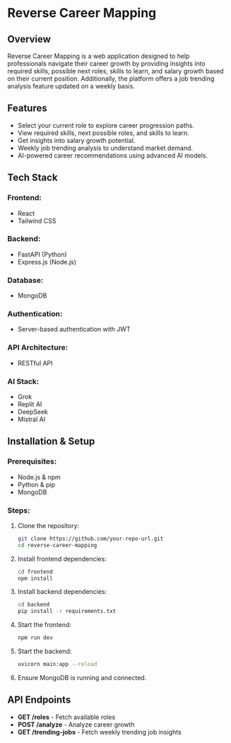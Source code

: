 # Reverse Career Mapping

## Overview
Reverse Career Mapping is a web application designed to help professionals navigate their career growth by providing insights into required skills, possible next roles, skills to learn, and salary growth based on their current position. Additionally, the platform offers a job trending analysis feature updated on a weekly basis.

## Features
- Select your current role to explore career progression paths.
- View required skills, next possible roles, and skills to learn.
- Get insights into salary growth potential.
- Weekly job trending analysis to understand market demand.
- AI-powered career recommendations using advanced AI models.

## Tech Stack
### Frontend:
- React
- Tailwind CSS

### Backend:
- FastAPI (Python)
- Express.js (Node.js)

### Database:
- MongoDB

### Authentication:
- Server-based authentication with JWT

### API Architecture:
- RESTful API

### AI Stack:
- Grok
- Replit AI
- DeepSeek
- Mistral AI

## Installation & Setup
### Prerequisites:
- Node.js & npm
- Python & pip
- MongoDB

### Steps:
1. Clone the repository:
   ```sh
   git clone https://github.com/your-repo-url.git
   cd reverse-career-mapping
   ```
2. Install frontend dependencies:
   ```sh
   cd frontend
   npm install
   ```
3. Install backend dependencies:
   ```sh
   cd backend
   pip install -r requirements.txt
   ```
4. Start the frontend:
   ```sh
   npm run dev
   ```
5. Start the backend:
   ```sh
   uvicorn main:app --reload
   ```
6. Ensure MongoDB is running and connected.

## API Endpoints
- **GET /roles** - Fetch available roles
- **POST /analyze** - Analyze career growth
- **GET /trending-jobs** - Fetch weekly trending job insights



